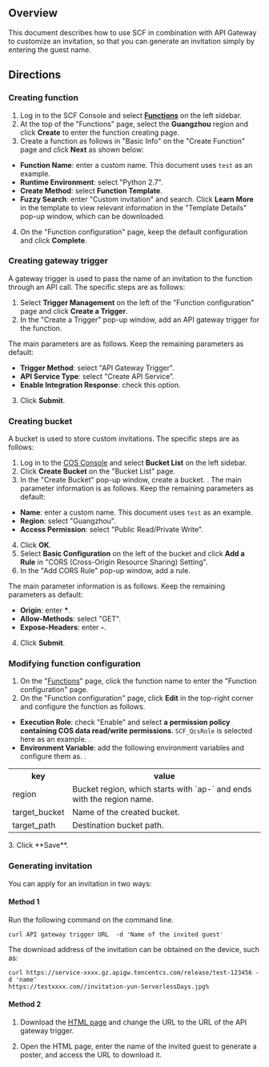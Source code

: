 ## Overview
This document describes how to use SCF in combination with API Gateway to customize an invitation, so that you can generate an invitation simply by entering the guest name.



## Directions

### Creating function
1. Log in to the SCF Console and select **[Functions](https://console.cloud.tencent.com/scf/list)** on the left sidebar.
2. At the top of the "Functions" page, select the **Guangzhou** region and click **Create** to enter the function creating page.
3. Create a function as follows in "Basic Info" on the "Create Function" page and click **Next** as shown below:

 - **Function Name**: enter a custom name. This document uses `test` as an example.
 - **Runtime Environment**: select "Python 2.7".
 - **Create Method**: select **Function Template**.
 - **Fuzzy Search**: enter "Custom invitation" and search.
Click **Learn More** in the template to view relevant information in the "Template Details" pop-up window, which can be downloaded.
4. On the "Function configuration" page, keep the default configuration and click **Complete**.

### Creating gateway trigger
A gateway trigger is used to pass the name of an invitation to the function through an API call. The specific steps are as follows:
1. Select **Trigger Management** on the left of the "Function configuration" page and click **Create a Trigger**.
2. In the "Create a Trigger" pop-up window, add an API gateway trigger for the function.

The main parameters are as follows. Keep the remaining parameters as default:
 - **Trigger Method**: select "API Gateway Trigger".
 - **API Service Type**: select "Create API Service".
 - **Enable Integration Response**: check this option.
3. Click **Submit**.



### Creating bucket
A bucket is used to store custom invitations. The specific steps are as follows:
1. Log in to the [COS Console](https://console.cloud.tencent.com/cos5/bucket) and select **Bucket List** on the left sidebar.
2. Click **Create Bucket** on the "Bucket List" page.
3. In the "Create Bucket" pop-up window, create a bucket.
.
The main parameter information is as follows. Keep the remaining parameters as default:
 - **Name**: enter a custom name. This document uses `test` as an example.
 - **Region**: select "Guangzhou".
 - **Access Permission**: select "Public Read/Private Write".
4. Click **OK**.
2. Select **Basic Configuration** on the left of the bucket and click **Add a Rule** in "CORS (Cross-Origin Resource Sharing) Setting".
3. In the "Add CORS Rule" pop-up window, add a rule.

The main parameter information is as follows. Keep the remaining parameters as default:
 - **Origin**: enter <b>*</b>.
 - **Allow-Methods**: select "GET".
 - **Expose-Headers**: enter **-**.
4. Click **Submit**.


### Modifying function configuration
1. On the "[Functions](https://console.cloud.tencent.com/scf/list?rid=1&ns=default)" page, click the function name to enter the "Function configuration" page.
2. On the "Function configuration" page, click **Edit** in the top-right corner and configure the function as follows.
 - **Execution Role**: check "Enable" and select **a permission policy containing COS data read/write permissions**. `SCF_QcsRole` is selected here as an example.
.
 - **Environment Variable**: add the following environment variables and configure them as.
.
<table>
<tr>
<th>key</th><th>value</th>
</tr>
<tr>
<td>region</td><td>Bucket region, which starts with `ap-` and ends with the region name.</td>
</tr>
<tr>
<td>target_bucket</td><td>Name of the created bucket.</td>
</tr>
<tr>
<td>target_path</td><td>Destination bucket path.</td>
</tr>
</table>
3. Click **Save**.

### Generating invitation
You can apply for an invitation in two ways:

#### Method 1
Run the following command on the command line.
```
curl API gateway trigger URL  -d 'Name of the invited guest'
```
The download address of the invitation can be obtained on the device, such as:
```
curl https://service-xxxx.gz.apigw.tencentcs.com/release/test-123456 -d 'name'
https://testxxxx.com//invitation-yun-ServerlessDays.jpg%
```

#### Method 2
1. Download the [HTML page](https://github.com/tencentyun/scf-demo-repo/blob/master/Python2.7-Add_Text_To_Pictures/invitation.html) and change the URL to the URL of the API gateway trigger.

2. Open the HTML page, enter the name of the invited guest to generate a poster, and access the URL to download it.

